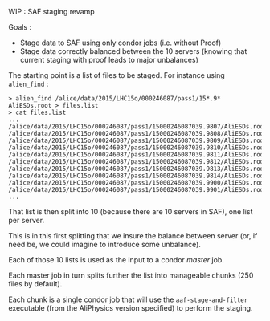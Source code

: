 WIP : SAF staging revamp

Goals :
- Stage data to SAF using only condor jobs (i.e. without Proof)
- Stage data correctly balanced between the 10 servers (knowing that current staging with proof leads to major unbalances)

The starting point is a list of files to be staged. For instance using `alien_find` :

```
> alien_find /alice/data/2015/LHC15o/000246087/pass1/15*.9*  AliESDs.root > files.list
> cat files.list
...
/alice/data/2015/LHC15o/000246087/pass1/15000246087039.9807/AliESDs.root
/alice/data/2015/LHC15o/000246087/pass1/15000246087039.9808/AliESDs.root
/alice/data/2015/LHC15o/000246087/pass1/15000246087039.9809/AliESDs.root
/alice/data/2015/LHC15o/000246087/pass1/15000246087039.9810/AliESDs.root
/alice/data/2015/LHC15o/000246087/pass1/15000246087039.9811/AliESDs.root
/alice/data/2015/LHC15o/000246087/pass1/15000246087039.9812/AliESDs.root
/alice/data/2015/LHC15o/000246087/pass1/15000246087039.9813/AliESDs.root
/alice/data/2015/LHC15o/000246087/pass1/15000246087039.9814/AliESDs.root
/alice/data/2015/LHC15o/000246087/pass1/15000246087039.9900/AliESDs.root
/alice/data/2015/LHC15o/000246087/pass1/15000246087039.9901/AliESDs.root
...
```

That list is then split into 10 (because there are 10 servers in SAF), one list per server. 

This is in this first splitting that we insure the balance between server (or, if need be, we could imagine to introduce some unbalance).

Each of those 10 lists is used as the input to a condor _master_ job. 

Each master job in turn splits further the list into manageable chunks (250 files by default). 

Each chunk is a single condor job that will use the  `aaf-stage-and-filter` executable (from the AliPhysics version specified) to perform the staging.




